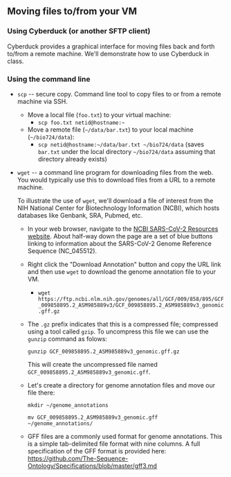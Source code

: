 
## Moving files to/from your VM


### Using Cyberduck (or another SFTP client)

Cyberduck provides a graphical interface for moving files back and forth to/from a remote machine.  We'll demonstrate how to use Cyberduck in class.

### Using the command line

* `scp` -- secure copy.  Command line tool to copy files to or from a remote machine via SSH.
  * Move a local file (`foo.txt`) to your virtual machine: 
    - `scp foo.txt netid@hostname:~`
  * Move a remote file (`~/data/bar.txt`) to your local machine (`~/bio724/data`):
    - `scp netid@hostname:~/data/bar.txt ~/bio724/data` (saves `bar.txt` under the local directory `~/bio724/data` assuming that directory already exists)

* `wget` -- a command line program for downloading files from the web. You would typically use this to download files from a URL to a remote machine.

  To illustrate the use of `wget`, we'll download a file of interest from the NIH National Center for Biotechnology Information (NCBI), which hosts databases like Genbank, SRA, Pubmed, etc.


  * In your web browser, navigate to the [NCBI SARS-CoV-2 Resources website](https://www.ncbi.nlm.nih.gov/sars-cov-2/).  About half-way down the page are a set of blue buttons linking to information about the SARS-CoV-2 Genome Reference Sequence (NC_045512).

  * Right click the "Download Annotation" button and copy the URL link and then use `wget` to download the genome annotation file to your VM. 

    * `wget https://ftp.ncbi.nlm.nih.gov/genomes/all/GCF/009/858/895/GCF_009858895.2_ASM985889v3/GCF_009858895.2_ASM985889v3_genomic.gff.gz`

  * The `.gz` prefix indicates that this is a compressed file; compressed using a tool called `gzip`.  To uncompress this file we can use the `gunzip` command as folows:

    ```
    gunzip GCF_009858895.2_ASM985889v3_genomic.gff.gz
    ```

    This will create the uncompressed file named `GCF_009858895.2_ASM985889v3_genomic.gff`.

  * Let's create a directory for genome annotation files and move our file there:

    ```
    mkdir ~/genome_annotations
    ```
    
    ```
    mv GCF_009858895.2_ASM985889v3_genomic.gff ~/genome_annotations/
    ```

  * GFF files are a commonly used format for genome annotations.  This is a simple tab-delimited file format with nine columns. A full specification of the GFF format is provided here: https://github.com/The-Sequence-Ontology/Specifications/blob/master/gff3.md
